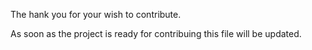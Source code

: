 The hank you for your wish to contribute.

As soon as the project is ready for contribuing this file will be updated.
